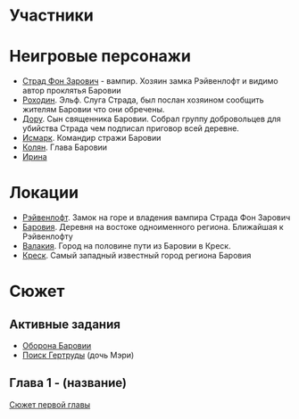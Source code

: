 # Участники

# Неигровые персонажи
- [Страд Фон Зарович](npcs/strad) - вампир. Хозяин замка Рэйвенлофт и видимо автор проклятья Баровии
- [Роходин](npcs/rohodin). Эльф. Слуга Страда, был послан хозяином сообщить жителям Баровии что они обречены.
- [Дору](npcs/doru). Сын священника Баровии. Собрал группу добровольцев для убийства Страда чем подписал приговор всей деревне.
- [Исмарк](npcs/ismark_kolyanych). Командир стражи Баровии
- [Колян](npcs/kolyan). Глава Баровии
- [Ирина](npcs/irina)

# Локации
- [Рэйвенлофт](locs/ravenloft). Замок на горе и владения вампира Страда Фон Зарович
- [Баровия](locs/barovia_city). Деревня на востоке одноименного региона. Ближайшая к Рэйвенлофту
- [Валакия](locs/valakhi). Город на половине пути из Баровии в Креск.
- [Креск](locs/kretzk). Самый западный известный город региона Баровия

# Сюжет
## Активные задания
- [Оборона Баровии](quests/barovia_defense)
- [Поиск Гертруды](quests/missed_gertrud) (дочь Мэри)

## Глава 1 - (название)
[Сюжет первой главы](chapters/first)
